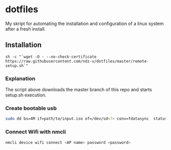 # dotfiles

My skript for automating the installation and configuration of a linux system after a fresh install.

## Installation

```shell
sh -c "`wget -O - --no-check-certificate https://raw.githubusercontent.com/ndz-v/dotfiles/master/remote-setup.sh`"

```

### Explanation

The script above downloads the master branch of this repo and starts setup.sh execution.

### Create bootable usb

```bash
sudo dd bs=4M if=path/to/input.iso of=/dev/sd<?> conv=fdatasync  status=progress
```

### Connect Wifi with nmcli

```bash
nmcli device wifi connect <AP name> password <password>
```

